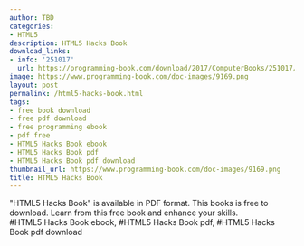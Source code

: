 ```yaml
---
author: TBD
categories:
- HTML5
description: HTML5 Hacks Book
download_links:
- info: '251017'
  url: https://programming-book.com/download/2017/ComputerBooks/251017/HTML5 Hacks.pdf
image: https://www.programming-book.com/doc-images/9169.png
layout: post
permalink: /html5-hacks-book.html
tags:
- free book download
- free pdf download
- free programming ebook
- pdf free
- HTML5 Hacks Book ebook
- HTML5 Hacks Book pdf
- HTML5 Hacks Book pdf download
thumbnail_url: https://www.programming-book.com/doc-images/9169.png
title: HTML5 Hacks Book
---
```


 
<div class="item-desc text-justify">
  "HTML5 Hacks Book" is available in PDF format. This books is free to download. Learn from this free book and enhance your skills.
  <br>
  #HTML5 Hacks Book ebook, #HTML5 Hacks Book pdf, #HTML5 Hacks Book pdf download
</div>